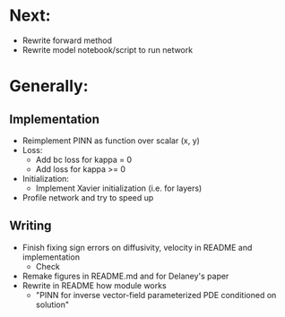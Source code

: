 # Next:
- Rewrite forward method
- Rewrite model notebook/script to run network


# Generally:
## Implementation
- Reimplement PINN as function over scalar (x, y)
- Loss:
    - Add bc loss for kappa = 0
    - Add loss for kappa >= 0
- Initialization:
    - Implement Xavier initialization (i.e. for layers)
- Profile network and try to speed up


## Writing
- Finish fixing sign errors on diffusivity, velocity in README and implementation
    - Check
- Remake figures in README.md and for Delaney's paper
- Rewrite in README how module works
    - "PINN for inverse vector-field parameterized PDE conditioned on solution"
